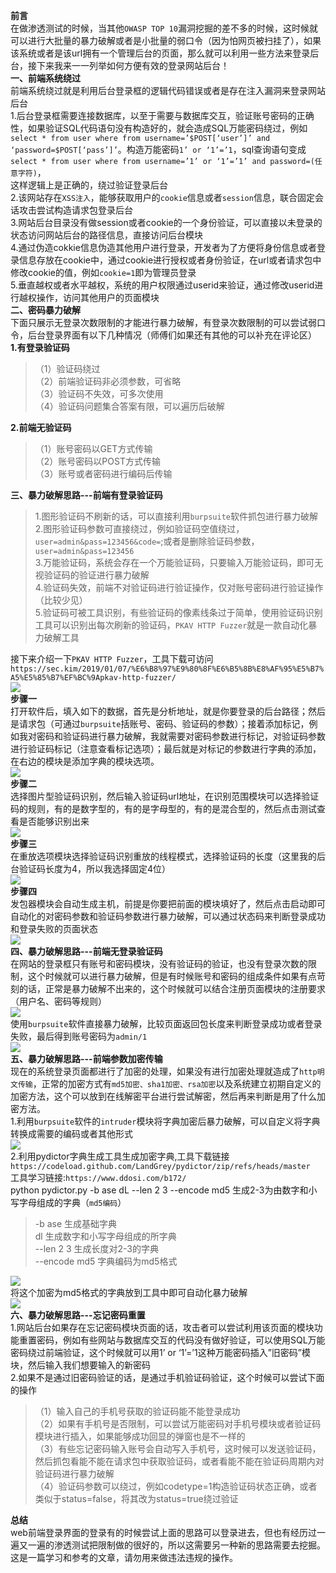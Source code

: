 **前言**  
在做渗透测试的时候，当其他`OWASP TOP 10`漏洞挖掘的差不多的时候，这时候就可以进行大批量的暴力破解或者是小批量的弱口令（因为怕网页被扫挂了），如果该系统或者是该url拥有一个管理后台的页面，那么就可以利用一些方法来登录后台，接下来我来一一列举如何方便有效的登录网站后台！  
**一、前端系统绕过**  
前端系统绕过就是利用后台登录框的逻辑代码错误或者是存在注入漏洞来登录网站后台  
1.后台登录框需要连接数据库，以至于需要与数据库交互，验证账号密码的正确性，如果验证SQL代码语句没有构造好的，就会造成SQL万能密码绕过，例如`select * from user where from username=’$POST[‘user’]’ and ‘password=$POST[‘pass’]’`。构造万能密码`1’ or ‘1’=’1`，sql查询语句变成`select * from user where from username=’1’ or ‘1’=’1’ and password=(任意字符)`，  
这样逻辑上是正确的，绕过验证登录后台  
2.该网站存在`XSS注入`，能够获取用户的`cookie`信息或者`session`信息，联合固定会话攻击尝试构造请求包登录后台  
3.网站后台目录没有做session或者cookie的一个身份验证，可以直接以未登录的状态访问网站后台的路径信息，直接访问后台模块  
4.通过伪造cokkie信息伪造其他用户进行登录，开发者为了方便将身份信息或者登录信息存放在cookie中，通过cookie进行授权或者身份验证，在url或者请求包中修改cookie的值，例如`cookie=1`即为管理员登录  
5.垂直越权或者水平越权，系统的用户权限通过userid来验证，通过修改userid进行越权操作，访问其他用户的页面模块  
**二、密码暴力破解**  
下面只展示无登录次数限制的才能进行暴力破解，有登录次数限制的可以尝试弱口令，后台登录界面有以下几种情况（师傅们如果还有其他的可以补充在评论区）  
**1.有登录验证码**

> （1）验证码绕过  
> （2）前端验证码非必须参数，可省略  
> （3）验证码不失效，可多次使用  
> （4）验证码问题集合答案有限，可以遍历后破解

**2.前端无验证码**

> （1）账号密码以GET方式传输  
> （2）账号密码以POST方式传输  
> （3）账号或者密码进行编码后传输

**三、暴力破解思路---前端有登录验证码**

> 1.图形验证码不刷新的话，可以直接利用`burpsuite`软件抓包进行暴力破解  
> 2.图形验证码参数可直接绕过，例如验证码空值绕过，`user=admin&pass=123456&code=`;或者是删除验证码参数，`user=admin&pass=123456`  
> 3.万能验证码，系统会存在一个万能验证码，只要输入万能验证码，即可无视验证码的验证进行暴力破解  
> 4.验证码失效，前端不对验证码进行验证操作，仅对账号密码进行验证操作（比较少见）  
> 5.验证码可被工具识别，有些验证码的像素线条过于简单，使用验证码识别工具可以识别出每次刷新的验证码，`PKAV HTTP Fuzzer`就是一款自动化暴力破解工具

接下来介绍一下`PKAV HTTP Fuzzer`，工具下载可访问  
`https://sec.kim/2019/01/07/%E6%B8%97%E9%80%8F%E6%B5%8B%E8%AF%95%E5%B7%A5%E5%85%B7%EF%BC%9Apkav-http-fuzzer/`  
[![](https://shs3.b.qianxin.com/attack_forum/2021/07/attach-23d17502f7df197c1e0cf59320348d0f90619ea5.png)](https://shs3.b.qianxin.com/attack_forum/2021/07/attach-23d17502f7df197c1e0cf59320348d0f90619ea5.png)  
**步骤一**  
打开软件后，填入如下的数据，首先是分析地址，就是你要登录的后台路径；然后是请求包（可通过`burpsuite`括账号、密码、验证码的参数）；接着添加标记，例如我对密码和验证码进行暴力破解，我就需要对密码参数进行标记，对验证码参数进行验证码标记（注意查看标记选项）；最后就是对标记的参数进行字典的添加，在右边的模块是添加字典的模块选项。  
[![](https://shs3.b.qianxin.com/attack_forum/2021/07/attach-2ab6dd42cfffeb6dce59525b047c6927f19bdaba.png)](https://shs3.b.qianxin.com/attack_forum/2021/07/attach-2ab6dd42cfffeb6dce59525b047c6927f19bdaba.png)  
**步骤二**  
选择图片型验证码识别，然后输入验证码url地址，在识别范围模块可以选择验证码的规则，有的是数字型的，有的是字母型的，有的是混合型的，然后点击测试查看是否能够识别出来  
[![](https://shs3.b.qianxin.com/attack_forum/2021/07/attach-9448119ebd9d73b9bc817c56dbadb29f7aaf41aa.png)](https://shs3.b.qianxin.com/attack_forum/2021/07/attach-9448119ebd9d73b9bc817c56dbadb29f7aaf41aa.png)  
**步骤三**  
在重放选项模块选择验证码识别重放的线程模式，选择验证码的长度（这里我的后台验证码长度为4，所以我选择固定4位）  
[![](https://shs3.b.qianxin.com/attack_forum/2021/07/attach-0bd497fef8f78db24ce2c892ad66bde8d0d5ed43.png)](https://shs3.b.qianxin.com/attack_forum/2021/07/attach-0bd497fef8f78db24ce2c892ad66bde8d0d5ed43.png)  
**步骤四**  
发包器模块会自动生成主机，前提是你要把前面的模块填好了，然后点击启动即可自动化的对密码参数和验证码参数进行暴力破解，可以通过状态码来判断登录成功和登录失败的页面状态  
[![](https://shs3.b.qianxin.com/attack_forum/2021/07/attach-01c0e09153574705e0f4cf0ae35f4623dc16b2b5.png)](https://shs3.b.qianxin.com/attack_forum/2021/07/attach-01c0e09153574705e0f4cf0ae35f4623dc16b2b5.png)  
**四、暴力破解思路---前端无登录验证码**  
在网站的登录框只有账号和密码模块，没有验证码的验证，也没有登录次数的限制，这个时候就可以进行暴力破解，但是有时候账号和密码的组成条件如果有点苛刻的话，正常是暴力破解不出来的，这个时候就可以结合注册页面模块的注册要求（用户名、密码等规则）  
[![](https://shs3.b.qianxin.com/attack_forum/2021/07/attach-a7927eae73e32cab012f0dfd30f0ea13ee8bf2ee.png)](https://shs3.b.qianxin.com/attack_forum/2021/07/attach-a7927eae73e32cab012f0dfd30f0ea13ee8bf2ee.png)  
使用`burpsuite`软件直接暴力破解，比较页面返回包长度来判断登录成功或者登录失败，最后得到账号密码为`admin/1`  
[![](https://shs3.b.qianxin.com/attack_forum/2021/07/attach-c2c765211d00d5776b78f577107d3a824ef28a00.png)](https://shs3.b.qianxin.com/attack_forum/2021/07/attach-c2c765211d00d5776b78f577107d3a824ef28a00.png)  
**五、暴力破解思路---前端参数加密传输**  
现在的系统登录页面都进行了加密的处理，如果没有进行加密处理就造成了`http明文传输`，正常的加密方式有`md5加密、sha1加密、rsa加密`以及系统建立初期自定义的加密方法，这个可以放到在线解密平台进行尝试解密，然后再来判断是用了什么加密方法。  
1.利用`burpsuite`软件的`intruder`模块将字典加密后暴力破解，可以自定义将字典转换成需要的编码或者其他形式  
[![](https://shs3.b.qianxin.com/attack_forum/2021/07/attach-53a0a54637ee1854fc0b631e70b2ecf20283d297.png)](https://shs3.b.qianxin.com/attack_forum/2021/07/attach-53a0a54637ee1854fc0b631e70b2ecf20283d297.png)  
2.利用pydictor字典生成工具生成加密字典,工具下载链接  
`https://codeload.github.com/LandGrey/pydictor/zip/refs/heads/master`  
工具学习链接:`https://www.ddosi.com/b172/`  
python pydictor.py -b ase dL --len 2 3 --encode md5 生成2-3为由数字和小写字母组成的字典（`md5编码`）

> -b ase 生成基础字典  
> dl 生成数字和小写字母组成的所字典  
> \--len 2 3 生成长度对2-3的字典  
> \--encode md5 字典编码为md5格式

[![](https://shs3.b.qianxin.com/attack_forum/2021/07/attach-4f8c89bcd107646692e7cde4a7fe835afa33e932.png)](https://shs3.b.qianxin.com/attack_forum/2021/07/attach-4f8c89bcd107646692e7cde4a7fe835afa33e932.png)  
将这个加密为md5格式的字典放到工具中即可自动化暴力破解  
[![](https://shs3.b.qianxin.com/attack_forum/2021/07/attach-0b3934caa6e0ce06b6f1177d47e348568bca5b0d.png)](https://shs3.b.qianxin.com/attack_forum/2021/07/attach-0b3934caa6e0ce06b6f1177d47e348568bca5b0d.png)  
**六、暴力破解思路---忘记密码重置**  
1.网站后台如果存在忘记密码模块页面的话，攻击者可以尝试利用该页面的模块功能重置密码，例如有些网站与数据库交互的代码没有做好验证，可以使用SQL万能密码绕过前端验证，这个时候就可以用1’ or ‘1’=’1这种万能密码插入”旧密码”模块，然后输入我们想要输入的新密码  
2.如果不是通过旧密码验证的话，是通过手机验证码验证，这个时候可以尝试下面的操作

> （1）输入自己的手机号获取的验证码能不能登录成功  
> （2）如果有手机号是否限制，可以尝试万能密码对手机号模块或者验证码模块进行插入，如果能够成功回显的弹窗也是不一样的  
> （3）有些忘记密码输入账号会自动写入手机号，这时候可以发送验证码，然后抓包看能不能在请求包中获取验证码，或者看能不能在验证码周期内对验证码进行暴力破解  
> （4）验证码参数可以绕过，例如codetype=1构造验证码状态正确，或者类似于status=false，将其改为status=true绕过验证

**总结**  
web前端登录界面的登录有的时候尝试上面的思路可以登录进去，但也有经历过一遍又一遍的渗透测试把限制做的很好的，所以这需要另一种新的思路需要去挖掘。这是一篇学习和参考的文章，请勿用来做违法违规的操作。